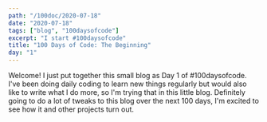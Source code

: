 ```yaml
---
path: "/100doc/2020-07-18"
date: "2020-07-18"
tags: ["blog", "100daysofcode"]
excerpt: "I start #100daysofcode"
title: "100 Days of Code: The Beginning"
day: "1"
---
```


Welcome! I just put together this small blog as Day 1 of \#100daysofcode. I've been doing daily coding to learn new things regularly but would also like to write what I do more, so I'm trying that in this little blog. Definitely going to do a lot of tweaks to this blog over the next 100 days, I'm excited to see how it and other projects turn out.

